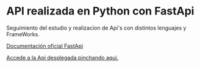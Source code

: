 # API realizada en Python con FastApi

Seguimiento del estudio y realizacion de Api's con distintos lenguajes y FrameWorks.

[Documentación oficial FastApi](https://fastapi.tiangolo.com)

[Accede a la Api desplegada pinchando aqui.](https://usersfastapi.onrender.com/docs)

